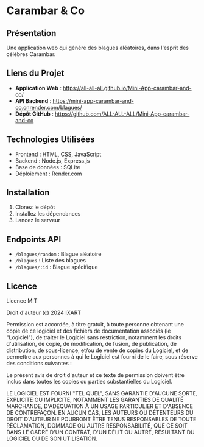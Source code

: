 
# Carambar & Co 

## Présentation
Une application web qui génère des blagues aléatoires, dans l'esprit des célèbres Carambar.

## Liens du Projet
- **Application Web** :  https://all-all-all.github.io/Mini-App-carambar-and-co/
- **API Backend** : https://mini-app-carambar-and-co.onrender.com/blagues/
- **Dépôt GitHub** : https://github.com/ALL-ALL-ALL/Mini-App-carambar-and-co

## Technologies Utilisées
- Frontend : HTML, CSS, JavaScript
- Backend : Node.js, Express.js
- Base de données : SQLite
- Déploiement : Render.com

## Installation
1. Clonez le dépôt
2. Installez les dépendances
3. Lancez le serveur

## Endpoints API
- `/blagues/random` : Blague aléatoire
- `/blagues` : Liste des blagues
- `/blagues/:id` : Blague spécifique

## Licence
Licence MIT

Droit d'auteur (c) 2024 IXART

Permission est accordée, à titre gratuit, à toute personne obtenant une copie
de ce logiciel et des fichiers de documentation associés (le "Logiciel"), de traiter
le Logiciel sans restriction, notamment les droits d'utilisation, de copie, de modification, 
de fusion, de publication, de distribution, de sous-licence, et/ou de vente
de copies du Logiciel, et de permettre aux personnes à qui le Logiciel est
fourni de le faire, sous réserve des conditions suivantes :

Le présent avis de droit d'auteur et ce texte de permission doivent être inclus dans
toutes les copies ou parties substantielles du Logiciel.

LE LOGICIEL EST FOURNI "TEL QUEL", SANS GARANTIE D'AUCUNE SORTE, EXPLICITE OU
IMPLICITE, NOTAMMENT LES GARANTIES DE QUALITÉ MARCHANDE, D'ADÉQUATION À UN USAGE
PARTICULIER ET D'ABSENCE DE CONTREFAÇON. EN AUCUN CAS, LES AUTEURS OU DÉTENTEURS
DU DROIT D'AUTEUR NE POURRONT ÊTRE TENUS RESPONSABLES DE TOUTE RÉCLAMATION, 
DOMMAGE OU AUTRE RESPONSABILITÉ, QUE CE SOIT DANS LE CADRE D'UN CONTRAT, D'UN DÉLIT
OU AUTRE, RÉSULTANT DU LOGICIEL OU DE SON UTILISATION.

